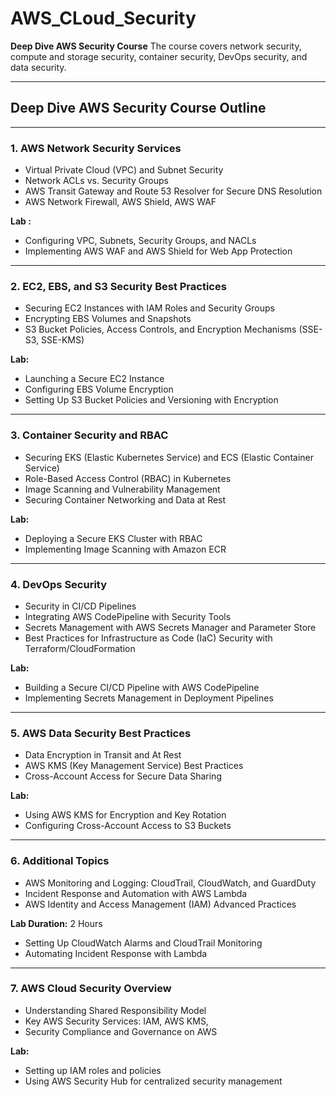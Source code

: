 # AWS_CLoud_Security

**Deep Dive AWS Security Course** 
The course covers network security, compute and storage security, container security, DevOps security, and data security.

---

##  **Deep Dive AWS Security Course Outline**

---

### 1. **AWS Network Security Services**
   - Virtual Private Cloud (VPC) and Subnet Security
   - Network ACLs vs. Security Groups
   - AWS Transit Gateway and Route 53 Resolver for Secure DNS Resolution
   - AWS Network Firewall, AWS Shield, AWS WAF

   **Lab :**  
   - Configuring VPC, Subnets, Security Groups, and NACLs  
   - Implementing AWS WAF and AWS Shield for Web App Protection  

---

### 2. **EC2, EBS, and S3 Security Best Practices**
   - Securing EC2 Instances with IAM Roles and Security Groups
   - Encrypting EBS Volumes and Snapshots
   - S3 Bucket Policies, Access Controls, and Encryption Mechanisms (SSE-S3, SSE-KMS)

   **Lab:**   
   - Launching a Secure EC2 Instance  
   - Configuring EBS Volume Encryption  
   - Setting Up S3 Bucket Policies and Versioning with Encryption  

---

### 3. **Container Security and RBAC**
   - Securing EKS (Elastic Kubernetes Service) and ECS (Elastic Container Service)
   - Role-Based Access Control (RBAC) in Kubernetes
   - Image Scanning and Vulnerability Management
   - Securing Container Networking and Data at Rest

   **Lab:**  
   - Deploying a Secure EKS Cluster with RBAC  
   - Implementing Image Scanning with Amazon ECR  

---

### 4. **DevOps Security**
   - Security in CI/CD Pipelines
   - Integrating AWS CodePipeline with Security Tools
   - Secrets Management with AWS Secrets Manager and Parameter Store
   - Best Practices for Infrastructure as Code (IaC) Security with Terraform/CloudFormation

   **Lab:**   
   - Building a Secure CI/CD Pipeline with AWS CodePipeline  
   - Implementing Secrets Management in Deployment Pipelines  

---

### 5. **AWS Data Security Best Practices**
   - Data Encryption in Transit and At Rest
   - AWS KMS (Key Management Service) Best Practices
   - Cross-Account Access for Secure Data Sharing

   **Lab:**  
   - Using AWS KMS for Encryption and Key Rotation  
   - Configuring Cross-Account Access to S3 Buckets  

---

### 6. **Additional Topics**
   - AWS Monitoring and Logging: CloudTrail, CloudWatch, and GuardDuty  
   - Incident Response and Automation with AWS Lambda  
   - AWS Identity and Access Management (IAM) Advanced Practices  

   **Lab Duration:** 2 Hours  
   - Setting Up CloudWatch Alarms and CloudTrail Monitoring  
   - Automating Incident Response with Lambda  

---

### 7. **AWS Cloud Security Overview**
   - Understanding Shared Responsibility Model
   - Key AWS Security Services: IAM, AWS KMS, 
   - Security Compliance and Governance on AWS

   **Lab:** 
   - Setting up IAM roles and policies  
   - Using AWS Security Hub for centralized security management  



